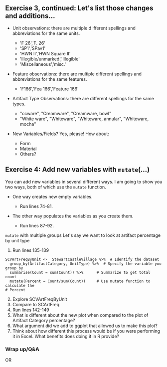 ## Exercise 3, continued: Let's list those changes and additions...

* Unit observations: there are multiple d            ifferent spellings and abbreviations for the same units.
    * 'F 26','F. 26'
    * 'SP1','SPav1'
    * 'HWN II','HWN Square II'
    * 'Illegible/unmarked','Illegible'
    * 'Miscellaneous','misc.'

* Feature observations: there are multiple different spellings and abbreviations for the same features.
   * 'F166','Fea 166','Feature 166'

* Artifact Type Observations: there are different spellings for the same types.
   * "ccware", "Creamware", "Creamware, bowl"
   * "White ware", "Whiteware", "Whiteware, annular", "Whiteware, mocha"

* New Variables/Fields? Yes, please! How about:
   * Form
   * Material
   * Others?

## Exercise 4: Add new variables with `mutate`(...)

You can add new variables in several different ways. I am going to show you two ways, both of which use the `mutate` function.

* One way creates new empty variables.
   * Run lines 74-81.

* The other way populates the variables as you create them.
   * Run lines 87-92.







`mutate` with multiple groups
Let's say we want to look at artifact percentage by unit type
1. Run lines 135-139

```
SCVArtFreqByUnit <-  StewartCastleVillage %>%  # Identify the dataset
  group_by(ArtifactCategory, UnitType) %>%  # Specify the variable you group_by
  summarise(Count = sum(Count)) %>%      # Summarize to get total count
  mutate(Percent = Count/sum(Count))     # Use mutate function to calculate the
# Percent
```
2. Explore SCVArtFreqByUnit
3. Compare to SCArtFreq
4. Run lines 142-149
5. What is different about the new plot when compared to the plot of Artifact Category percentage? 
6. What argument did we add to ggplot that allowed us to make this plot?
7. Think about how different this process would be if you were performing it in Excel. What benefits does doing it in R provide?

### Wrap up/Q&A 
OR
